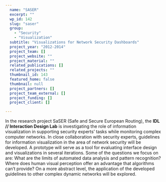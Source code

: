 ```yaml
---
  name: "SASER"
  excerpt: ""
  wp_id: 142
  slug: "saser"
  group: 
    - "Security"
    - "Visualization"
  subtitle: "Visualizations for Network Security Dashboards"
  project_year: "2012-2014"
  project_team: []
  project_website: ""
  project_material: ""
  related_publications: []
  related_projects: ""
  thumbnail_id: 143
  featured_home: false
  thumbnail: null
  project_partners: []
  project_team_external: []
  project_funding: []
  project_client: []

---
```

In the research project SaSER (Safe and Secure European Routing), the <strong>IDL // Interaction Design Lab</strong> is investigating the role of information visualization in supporting security experts’ tasks while monitoring complex computer networks. In close collaboration with security experts, guidelines for information visualization in the area of network security will be developed. A prototype will serve as a tool for evaluating interface design and visualizations in several iterations. Some of the questions we focus on are: What are the limits of automated data analysis and pattern recognition? Where does human visual perception offer an advantage that algorithms can’t provide? On a more abstract level, the application of the developed guidelines to other complex dynamic networks will be explored.